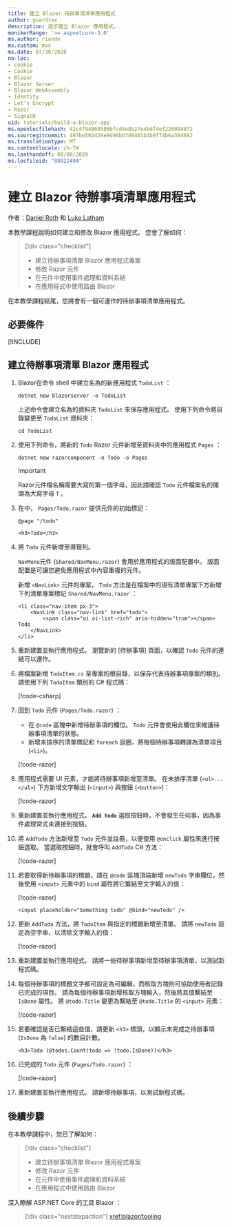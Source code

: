 ```yaml
---
title: 建立 Blazor 待辦事項清單應用程式
author: guardrex
description: 逐步建立 Blazor 應用程式。
monikerRange: '>= aspnetcore-3.0'
ms.author: riande
ms.custom: mvc
ms.date: 07/30/2020
no-loc:
- cookie
- Cookie
- Blazor
- Blazor Server
- Blazor WebAssembly
- Identity
- Let's Encrypt
- Razor
- SignalR
uid: tutorials/build-a-blazor-app
ms.openlocfilehash: 42c4f94869586bfcd4e8b27e4bdf4ef226094072
ms.sourcegitcommit: 497be502426e9d90bb7d0401b1b9f74b6a384682
ms.translationtype: MT
ms.contentlocale: zh-TW
ms.lasthandoff: 08/08/2020
ms.locfileid: "88022494"
---
```

# <a name="build-a-no-locblazor-todo-list-app"></a>建立 Blazor 待辦事項清單應用程式

作者：[Daniel Roth](https://github.com/danroth27) 和 [Luke Latham](https://github.com/guardrex)

本教學課程說明如何建立和修改 Blazor 應用程式。 您會了解如何：

> [!div class="checklist"]
> * 建立待辦事項清單 Blazor 應用程式專案
> * 修改 Razor 元件
> * 在元件中使用事件處理和資料系結
> * 在應用程式中使用路由 Blazor

在本教學課程結尾，您將會有一個可運作的待辦事項清單應用程式。

## <a name="prerequisites"></a>必要條件

[!INCLUDE[](~/includes/3.1-SDK.md)]

## <a name="create-a-todo-list-no-locblazor-app"></a>建立待辦事項清單 Blazor 應用程式

1. Blazor在命令 shell 中建立名為的新應用程式 `TodoList` ：

   ```dotnetcli
   dotnet new blazorserver -o TodoList
   ```

   上述命令會建立名為的資料夾 `TodoList` 來保存應用程式。 使用下列命令將目錄變更至 `TodoList` 資料夾：

   ```dotnetcli
   cd TodoList
   ```

1. 使用下列命令，將新的 `Todo` Razor 元件新增至資料夾中的應用程式 `Pages` ：

   ```dotnetcli
   dotnet new razorcomponent -n Todo -o Pages
   ```

   > [!IMPORTANT]
   > Razor元件檔名稱需要大寫的第一個字母，因此請確認 `Todo` 元件檔案名的開頭為大寫字母 `T` 。

1. 在中， `Pages/Todo.razor` 提供元件的初始標記：

   ```razor
   @page "/todo"

   <h3>Todo</h3>
   ```

1. 將 `Todo` 元件新增至導覽列。

   `NavMenu`元件 (`Shared/NavMenu.razor`) 會用於應用程式的版面配置中。 版面配置是可讓您避免應用程式中內容重複的元件。

   新增 `<NavLink>` 元件的專案， `Todo` 方法是在檔案中的現有清單專案下方新增下列清單專案標記 `Shared/NavMenu.razor` ：

   ```razor
   <li class="nav-item px-3">
       <NavLink class="nav-link" href="todo">
           <span class="oi oi-list-rich" aria-hidden="true"></span> Todo
       </NavLink>
   </li>
   ```

1. 重新建置並執行應用程式。 瀏覽新的 [待辦事項] 頁面，以確認 `Todo` 元件的連結可以運作。

1. 將檔案新增 `TodoItem.cs` 至專案的根目錄，以保存代表待辦事項專案的類別。 請使用下列 `TodoItem` 類別的 C# 程式碼：

   [!code-csharp[](build-a-blazor-app/samples_snapshot/3.x/TodoItem.cs)]

1. 回到 `Todo` 元件 (`Pages/Todo.razor`) ：

   * 在 `@code` 區塊中新增待辦事項的欄位。 `Todo` 元件會使用此欄位來維護待辦事項清單的狀態。
   * 新增未排序的清單標記和 `foreach` 迴圈，將每個待辦事項轉譯為清單項目 (`<li>`)。

   [!code-razor[](build-a-blazor-app/samples_snapshot/3.x/ToDo4.razor?highlight=5-10,12-14)]

1. 應用程式需要 UI 元素，才能將待辦事項新增至清單。 在未排序清單 (`<ul>...</ul>`) 下方新增文字輸出 (`<input>`) 與按鈕 (`<button>`)：

   [!code-razor[](build-a-blazor-app/samples_snapshot/3.x/ToDo5.razor?highlight=12-13)]

1. 重新建置並執行應用程式。 **`Add todo`** 選取按鈕時，不會發生任何事，因為事件處理常式未連接到按鈕。

1. 將 `AddTodo` 方法新增至 `Todo` 元件並註冊，以便使用 `@onclick` 屬性來進行按鈕選取。 當選取按鈕時，就會呼叫 `AddTodo` C# 方法：

   [!code-razor[](build-a-blazor-app/samples_snapshot/3.x/ToDo6.razor?highlight=2,7-10)]

1. 若要取得新待辦事項的標題，請在 `@code` 區塊頂端新增 `newTodo` 字串欄位，然後使用 `<input>` 元素中的 `bind` 屬性將它繫結至文字輸入的值：

   [!code-razor[](build-a-blazor-app/samples_snapshot/3.x/ToDo7.razor?highlight=2)]

   ```razor
   <input placeholder="Something todo" @bind="newTodo" />
   ```

1. 更新 `AddTodo` 方法，將 `TodoItem` 與指定的標題新增至清單。 請將 `newTodo` 設定為空字串，以清除文字輸入的值：

   [!code-razor[](build-a-blazor-app/samples_snapshot/3.x/ToDo8.razor?highlight=19-26)]

1. 重新建置並執行應用程式。 請將一些待辦事項新增至待辦事項清單，以測試新程式碼。

1. 每個待辦事項的標題文字都可設定為可編輯，而核取方塊則可協助使用者記錄已完成的項目。 請為每個待辦事項新增核取方塊輸入，然後將其值繫結至 `IsDone` 屬性。 將 `@todo.Title` 變更為繫結至 `@todo.Title` 的 `<input>` 元素：

   [!code-razor[](build-a-blazor-app/samples_snapshot/3.x/ToDo9.razor?highlight=5-6)]

1. 若要確認是否已繫結這些值，請更新 `<h3>` 標頭，以顯示未完成之待辦事項 (`IsDone` 為 `false`) 的數目計數。

   ```razor
   <h3>Todo (@todos.Count(todo => !todo.IsDone))</h3>
   ```

1. 已完成的 `Todo` 元件 (`Pages/Todo.razor`) ：

   [!code-razor[](build-a-blazor-app/samples_snapshot/3.x/Todo.razor)]

1. 重新建置並執行應用程式。 請新增待辦事項，以測試新程式碼。

## <a name="next-steps"></a>後續步驟

在本教學課程中，您已了解如何：

> [!div class="checklist"]
> * 建立待辦事項清單 Blazor 應用程式專案
> * 修改 Razor 元件
> * 在元件中使用事件處理和資料系結
> * 在應用程式中使用路由 Blazor

深入瞭解 ASP.NET Core 的工具 Blazor ：

> [!div class="nextstepaction"]
> <xref:blazor/tooling>
